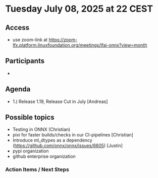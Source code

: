 # Tuesday July 08, 2025 at 22 CEST

## Access
* use zoom-link at https://zoom-lfx.platform.linuxfoundation.org/meetings/lfai-onnx?view=month

## Participants
* 

## Agenda
* 1.) Release 1.19, Release Cut in July [Andreas]

## Possible topics
* Testing in ONNX (Christian)
* pixi for faster builds/checks in our CI-pipelines [Christian]
* Introduce ml_dtypes as a dependency (https://github.com/onnx/onnx/issues/6605) [Justin]
* pypi organization
* github enterprise organization

### Action Items / Next Steps ###
